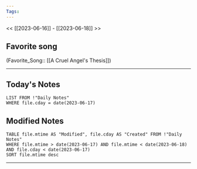 ```yaml
---
Tags:
---
```

<< [[2023-06-16]] - [[2023-06-18]] >>
## Favorite song
(Favorite_Song:: [[A Cruel Angel's Thesis]])

___
## Today's Notes
```dataview
LIST FROM !"Daily Notes"
WHERE file.cday = date(2023-06-17)
```
## Modified Notes
```dataview
TABLE file.mtime AS "Modified", file.cday AS "Created" FROM !"Daily Notes" 
WHERE file.mtime > date(2023-06-17) AND file.mtime < date(2023-06-18) AND file.cday < date(2023-06-17)
SORT file.mtime desc
```
___
